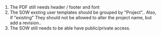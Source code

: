 1. The PDF still needs header / footer and font
2. The SOW exsting user templates should be grouped by "Project".. Also, if "existing" They should not be allowed to alter the project name, but add a revision.. 
3. The SOW still needs to be able have public/private access.